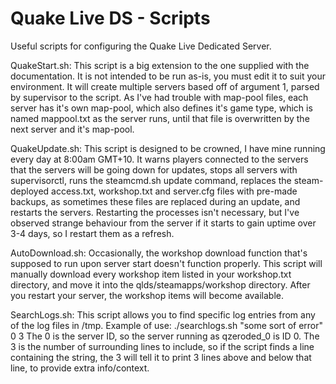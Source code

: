 # Quake Live DS - Scripts
Useful scripts for configuring the Quake Live Dedicated Server.

QuakeStart.sh:
This script is a big extension to the one supplied with the documentation. It is not intended to be run as-is, you must edit it to suit your environment. It will create multiple servers based off of argument 1, parsed by supervisor to the script. As I've had trouble with map-pool files, each server has it's own map-pool, which also defines it's game type, which is named mappool.txt as the server runs, until that file is overwritten by the next server and it's map-pool.

QuakeUpdate.sh:
This script is designed to be crowned, I have mine running every day at 8:00am GMT+10. It warns players connected to the servers that the servers will be going down for updates, stops all servers with supervisorctl, runs the steamcmd.sh update command, replaces the steam-deployed access.txt, workshop.txt and server.cfg files with pre-made backups, as sometimes these files are replaced during an update, and restarts the servers. Restarting the processes isn't necessary, but I've observed strange behaviour from the server if it starts to gain uptime over 3-4 days, so I restart them as a refresh.

AutoDownload.sh:
Occasionally, the workshop download function that's supposed to run upon server start doesn't function properly. This script will manually download every workshop item listed in your workshop.txt directory, and move it into the qlds/steamapps/workshop directory. After you restart your server, the workshop items will become available.

SearchLogs.sh:
This script allows you to find specific log entries from any of the log files in /tmp. Example of use:
./searchlogs.sh "some sort of error" 0 3
The 0 is the server ID, so the server running as qzeroded_0 is ID 0. 
The 3 is the number of surrounding lines to include, so if the script finds a line containing the string, the 3 will tell it to print 3 lines above and below that line, to provide extra info/context.
